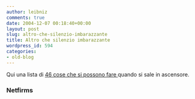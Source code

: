 ```yaml
---
author: leibniz
comments: true
date: 2004-12-07 00:18:40+00:00
layout: post
slug: altro-che-silenzio-imbarazzante
title: Altro che silenzio imbarazzante
wordpress_id: 594
categories:
- old-blog
---
```


Qui una lista di [46 cose che si possono fare ](http://toptenhumor.netfirms.com/lists/26.shtml)quando si sale in ascensore.




### Netfirms
